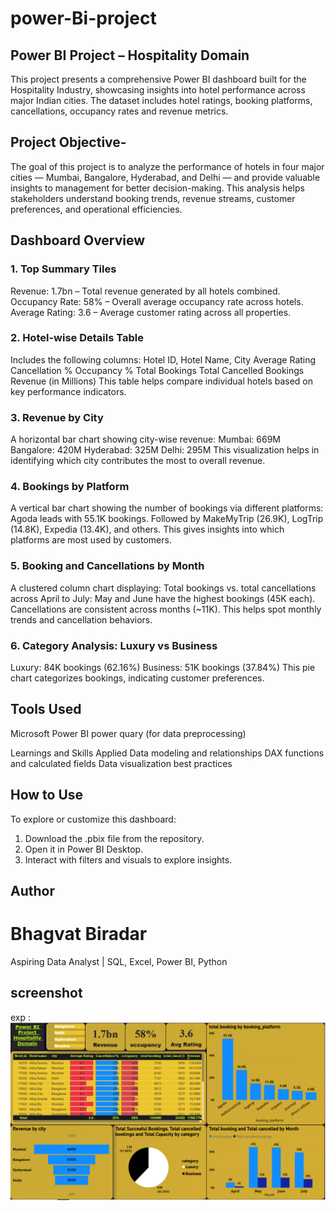 # power-Bi-project
## Power BI Project – Hospitality Domain

This project presents a comprehensive Power BI dashboard built for the Hospitality Industry, showcasing insights into hotel performance across major Indian cities. The dataset includes hotel ratings, booking platforms, cancellations, occupancy rates and revenue metrics.

## Project Objective-
The goal of this project is to analyze the performance of hotels in four major cities — Mumbai, Bangalore, Hyderabad, and Delhi — and provide valuable insights to management for better decision-making. This analysis helps stakeholders understand booking trends, revenue streams, customer preferences, and operational efficiencies.

## Dashboard Overview

### 1. Top Summary Tiles

Revenue: 1.7bn – Total revenue generated by all hotels combined.
Occupancy Rate: 58% – Overall average occupancy rate across hotels.
Average Rating: 3.6 – Average customer rating across all properties.

### 2. Hotel-wise Details Table

Includes the following columns:
Hotel ID, Hotel Name, City
Average Rating
Cancellation %
Occupancy %
Total Bookings
Total Cancelled Bookings
Revenue (in Millions)
This table helps compare individual hotels based on key performance indicators.

### 3. Revenue by City

A horizontal bar chart showing city-wise revenue:
Mumbai: 669M
Bangalore: 420M
Hyderabad: 325M
Delhi: 295M
This visualization helps in identifying which city contributes the most to overall revenue.

### 4. Bookings by Platform

A vertical bar chart showing the number of bookings via different platforms:
Agoda leads with 55.1K bookings.
Followed by MakeMyTrip (26.9K), LogTrip (14.8K), Expedia (13.4K), and others.
This gives insights into which platforms are most used by customers.

### 5. Booking and Cancellations by Month

A clustered column chart displaying:
Total bookings vs. total cancellations across April to July:
May and June have the highest bookings (45K each).
Cancellations are consistent across months (~11K).
This helps spot monthly trends and cancellation behaviors.

### 6. Category Analysis: Luxury vs Business

Luxury: 84K bookings (62.16%)
Business: 51K bookings (37.84%)
This pie chart categorizes bookings, indicating customer preferences.

## Tools Used

Microsoft Power BI
power quary (for data preprocessing)

Learnings and Skills Applied
Data modeling and relationships
DAX functions and calculated fields
Data visualization best practices

## How to Use

To explore or customize this dashboard:

1. Download the .pbix file from the repository.
2. Open it in Power BI Desktop.
3. Interact with filters and visuals to explore insights.

## Author
# Bhagvat Biradar
Aspiring Data Analyst | SQL, Excel, Power BI, Python
## screenshot 
exp :  ![Dashboard preview](https://github.com/Bhagvat7/power-Bi-project/blob/main/Hospitality%20domain.png)
